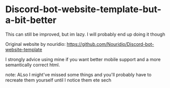 # Discord-bot-website-template-but-a-bit-better
This can still be improved, but im lazy. I will probably end up doing it though


Original website by nouridio: https://github.com/Nouridio/Discord-bot-website-template

I strongly advice using mine if you want better mobile support and a more semantically correct html.

note:
ALso I might've missed some things and you'll probably have to recreate them yourself until I notice them
ete sech
